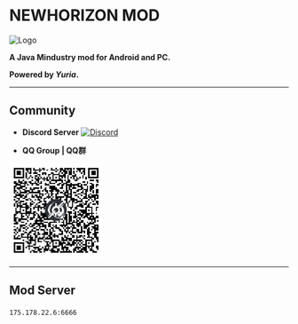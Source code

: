 # NEWHORIZON MOD

![Logo](github-pictures/logo.png)

****A Java Mindustry<V7> mod for Android and PC.****

**Powered by *Yuria*.**

---
## Community
+ **Discord Server**
[![Discord](https://img.shields.io/discord/825801593466388520.svg?logo=discord&logoColor=white&logoWidth=20&labelColor=7289DA&label=Discord&color=17cf48)](https://discord.gg/yNmbMcuwyW)


+ **QQ Group | QQ群**

![QQ](github-pictures/qq-code.png)

---
## Mod Server
`175.178.22.6:6666`